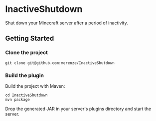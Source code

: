 # InactiveShutdown
Shut down your Minecraft server after a period of inactivity.

## Getting Started

### Clone the project
```
git clone git@github.com:merenze/InactiveShutdown
```

### Build the plugin

Build the project with Maven:
```
cd InactiveShutdown
mvn package
```
Drop the generated JAR in your server's plugins directory and start the server.